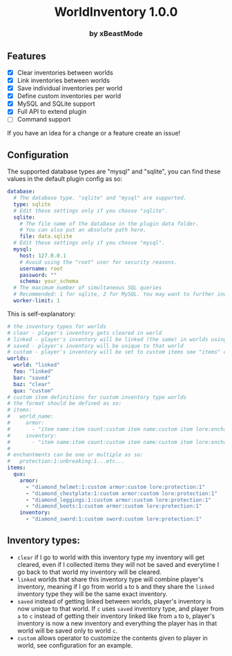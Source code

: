 # <div style="text-align: center;">WorldInventory 1.0.0</div>
### <div style="text-align: center;">by xBeastMode</div>
## Features
- [x] Clear inventories between worlds
- [x] Link inventories between worlds
- [x] Save individual inventories per world
- [x] Define custom inventories per world
- [x] MySQL and SQLite support
- [x] Full API to extend plugin
- [ ] Command support

If you have an idea for a change or a feature create an issue!

## Configuration

The supported database types are "mysql" and "sqlite", you can find these values in the default plugin config as so:
```yaml
database:
  # The database type. "sqlite" and "mysql" are supported.
  type: sqlite
  # Edit these settings only if you choose "sqlite".
  sqlite:
    # The file name of the database in the plugin data folder.
    # You can also put an absolute path here.
    file: data.sqlite
  # Edit these settings only if you choose "mysql".
  mysql:
    host: 127.0.0.1
    # Avoid using the "root" user for security reasons.
    username: root
    password: ""
    schema: your_schema
  # The maximum number of simultaneous SQL queries
  # Recommended: 1 for sqlite, 2 for MySQL. You may want to further increase this value if your MySQL connection is very slow.
  worker-limit: 1
```

This is self-explanatory:
```yaml
# the inventory types for worlds
# clear - player's inventory gets cleared in world
# linked - player's inventory will be linked (the same) in worlds using this type
# saved - player's inventory will be unique to that world
# custom - player's inventory will be set to custom items see "items" config for example
worlds:
  world: "linked"
  foo: "linked"
  bar: "saved"
  baz: "clear"
  qux: "custom"
# custom item definitions for custom inventory type worlds
# the format should be defined as so:
# items:
#   world_name:
#     armor:
#       - "item name:item count:custom item name:custom item lore:enchantments..."
#     inventory:
#       - "item name:item count:custom item name:custom item lore:enchantments..."
#
# enchantments can be one or multiple as so:
#   protection:1:unbreaking:1...etc...
items:
  qux:
    armor:
      - "diamond_helmet:1:custom armor:custom lore:protection:1"
      - "diamond_chestplate:1:custom armor:custom lore:protection:1"
      - "diamond_leggings:1:custom armor:custom lore:protection:1"
      - "diamond_boots:1:custom armor:custom lore:protection:1"
    inventory:
      - "diamond_sword:1:custom sword:custom lore:protection:1"
```

## Inventory types:
- `clear` if I go to world with this inventory type my inventory will get cleared, even if I collected items they will not be saved and everytime I go back to that world my inventory will be cleared.
- `linked` worlds that share this inventory type will combine player's inventory, meaning if I go from world `a` to `b` and they share the `linked` inventory type they will be the same exact inventory.
- `saved` instead of getting linked between worlds, player's inventory is now unique to that world. If `c` uses `saved` inventory type, and player from `a` to `c` instead of getting their inventory linked like from `a` to `b`, player's inventory is now a new inventory and everything the player has in that world will be saved only to world `c`.
- `custom` allows operator to customize the contents given to player in world, see configuration for an example.